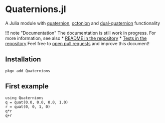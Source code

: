 # Quaternions.jl

A Julia module with [quaternion](https://en.wikipedia.org/wiki/Quaternion), [octonion](https://en.wikipedia.org/wiki/Octonion) and [dual-quaternion](https://en.wikipedia.org/wiki/Dual_quaternion) functionality

!!! note "Documentation"
    The documentation is still work in progress.
    For more information, see also
    * [README in the repository](https://github.com/JuliaGeometry/Quaternions.jl)
    * [Tests in the repository](https://github.com/JuliaGeometry/Quaternions.jl/tree/master/test)
    Feel free to [open pull requests](https://github.com/JuliaGeometry/Quaternions.jl/pulls) and improve this document!

## Installation
```
pkg> add Quaternions
```

## First example

```@repl
using Quaternions
q = quat(0.0, 0.0, 0.0, 1.0)
r = quat(0, 0, 1, 0)
q*r
q+r
```
